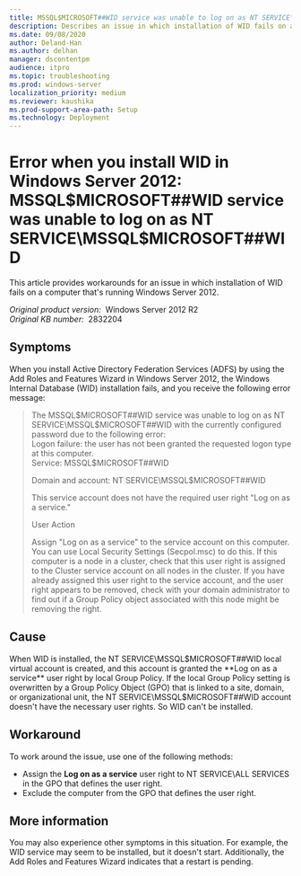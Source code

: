 ```yaml
---
title: MSSQL$MICROSOFT##WID service was unable to log on as NT SERVICE\MSSQL$MICROSOFT##WID error when you install WID in Windows Server 2012
description: Describes an issue in which installation of WID fails on a computer that's running Windows Server 2012. Provides workarounds.
ms.date: 09/08/2020
author: Deland-Han
ms.author: delhan
manager: dscontentpm
audience: itpro
ms.topic: troubleshooting
ms.prod: windows-server
localization_priority: medium
ms.reviewer: kaushika
ms.prod-support-area-path: Setup
ms.technology: Deployment
---
```

# Error when you install WID in Windows Server 2012: MSSQL$MICROSOFT##WID service was unable to log on as NT SERVICE\MSSQL$MICROSOFT##WID

This article provides workarounds for an issue in which installation of WID fails on a computer that's running Windows Server 2012.

_Original product version:_ &nbsp;Windows Server 2012 R2  
_Original KB number:_ &nbsp;2832204

## Symptoms

When you install Active Directory Federation Services (ADFS) by using the Add Roles and Features Wizard in Windows Server 2012, the Windows Internal Database (WID) installation fails, and you receive the following error message:

> The MSSQL$MICROSOFT##WID service was unable to log on as NT SERVICE\MSSQL$MICROSOFT##WID with the currently configured password due to the following error:  
Logon failure: the user has not been granted the requested logon type at this computer.  
Service: MSSQL$MICROSOFT##WID
>
> Domain and account: NT SERVICE\MSSQL$MICROSOFT##WID
>
> This service account does not have the required user right "Log on as a service."
>
> User Action
>
> Assign "Log on as a service" to the service account on this computer. You can use Local Security Settings (Secpol.msc) to do this. If this computer is a node in a cluster, check that this user right is assigned to the Cluster service account on all nodes in the cluster.
If you have already assigned this user right to the service account, and the user right appears to be removed, check with your domain administrator to find out if a Group Policy object associated with this node might be removing the right.

## Cause

When WID is installed, the NT SERVICE\MSSQL$MICROSOFT##WID local virtual account is created, and this account is granted the **Log on as a service** user right by local Group Policy. If the local Group Policy setting is overwritten by a Group Policy Object (GPO) that is linked to a site, domain, or organizational unit, the NT SERVICE\MSSQL$MICROSOFT##WID account doesn't have the necessary user rights. So WID can't be installed.

## Workaround

To work around the issue, use one of the following methods:

- Assign the **Log on as a service** user right to NT SERVICE\ALL SERVICES in the GPO that defines the user right.
- Exclude the computer from the GPO that defines the user right.

## More information

You may also experience other symptoms in this situation. For example, the WID service may seem to be installed, but it doesn't start. Additionally, the Add Roles and Features Wizard indicates that a restart is pending.
